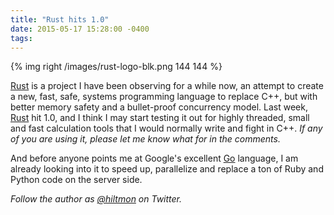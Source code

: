 ```yaml
---
title: "Rust hits 1.0"
date: 2015-05-17 15:28:00 -0400
tags: 
---
```


{% img right /images/rust-logo-blk.png 144 144 %}

[Rust](http://www.rust-lang.org) is a project I have been observing for a while now, an attempt to create a new, fast, safe, systems programming language to replace C++, but with better memory safety and a bullet-proof concurrency model. Last week, [Rust](http://www.rust-lang.org) hit 1.0, and I think I may start testing it out for highly threaded, small and fast calculation tools that I would normally write and fight in C++. *If any of you are using it, please let me know what for in the comments.*

And before anyone points me at Google's excellent [Go](https://golang.org) language, I am already looking into it to speed up, parallelize and replace a ton of Ruby and Python code on the server side.

*Follow the author as [@hiltmon](https://twitter.com/hiltmon) on Twitter.*
